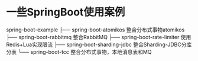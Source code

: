 # 一些SpringBoot使用案例


spring-boot-example
    ├── spring-boot-atomikos				整合分布式事物atomikos
    ├── spring-boot-rabbitmq				整合RabbitMQ
    ├── spring-boot-rate-limiter			使用Redis+Lua实现限流
    ├── spring-boot-sharding-jdbc			整合Sharding-JDBC分库分表
    └── spring-boot-tcc						整合分布式事物，本地消息表和MQ


